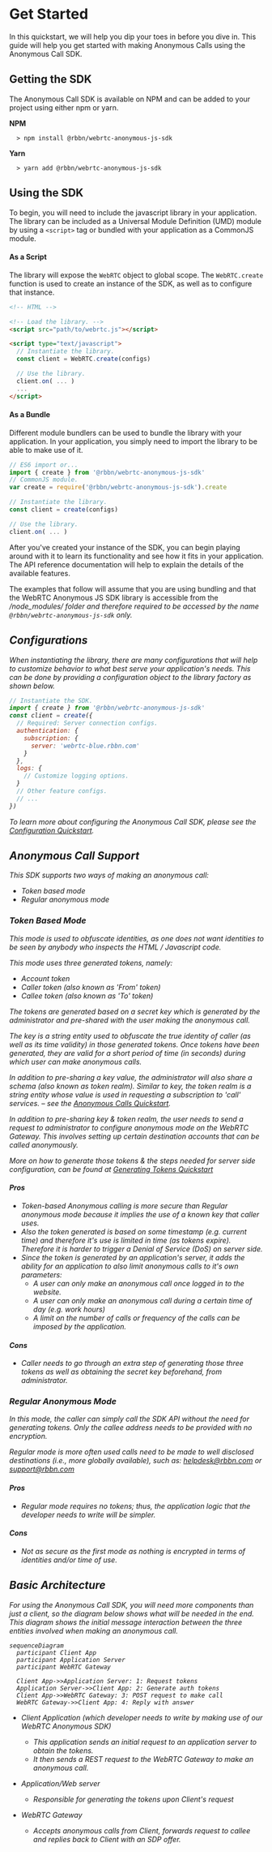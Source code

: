 [COPYRIGHT © 2023 RIBBON COMMUNICATIONS OPERATING COMPANY, INC. ALL RIGHTS RESERVED]: #

# Get Started

In this quickstart, we will help you dip your toes in before you dive in. This guide will help you get started with making Anonymous Calls using the Anonymous Call SDK.

## Getting the SDK

The Anonymous Call SDK is available on NPM and can be added to your project using either npm or yarn.

**NPM**

```
  > npm install @rbbn/webrtc-anonymous-js-sdk
```

**Yarn**

```
  > yarn add @rbbn/webrtc-anonymous-js-sdk
```

## Using the SDK

To begin, you will need to include the javascript library in your application. The library can be included as a Universal Module Definition (UMD) module by using a `<script>` tag or bundled with your application as a CommonJS module.

#### As a Script

The library will expose the `WebRTC` object to global scope. The `WebRTC.create` function is used to create an instance of the SDK, as well as to configure that instance.

```html
<!-- HTML -->

<!-- Load the library. -->
<script src="path/to/webrtc.js"></script>

<script type="text/javascript">
  // Instantiate the library.
  const client = WebRTC.create(configs)

  // Use the library.
  client.on( ... )
  ...
</script>
```

#### As a Bundle

Different module bundlers can be used to bundle the library with your application. In your application, you simply need to import the library to be able to make use of it.

```javascript
// ES6 import or...
import { create } from '@rbbn/webrtc-anonymous-js-sdk'
// CommonJS module.
var create = require('@rbbn/webrtc-anonymous-js-sdk').create

// Instantiate the library.
const client = create(configs)

// Use the library.
client.on( ... )
```

After you've created your instance of the SDK, you can begin playing around with it to learn its functionality and see how it fits in your application. The API reference documentation will help to explain the details of the available features.

The examples that follow will assume that you are using bundling and that the WebRTC Anonymous JS SDK library is accessible from the <i>/node_modules/<i> folder and therefore required to be accessed by the name `@rbbn/webrtc-anonymous-js-sdk` only.

## Configurations

When instantiating the library, there are many configurations that will help to customize behavior to what best serve your application's needs. This can be done by providing a configuration object to the library factory as shown below.

```javascript
// Instantiate the SDK.
import { create } from '@rbbn/webrtc-anonymous-js-sdk'
const client = create({
  // Required: Server connection configs.
  authentication: {
    subscription: {
      server: 'webrtc-blue.rbbn.com'
    }
  },
  logs: {
    // Customize logging options.
  }
  // Other feature configs.
  // ...
})
```

To learn more about configuring the Anonymous Call SDK, please see the [Configuration Quickstart](configurations).

## Anonymous Call Support

This SDK supports two ways of making an anonymous call:

- Token based mode
- Regular anonymous mode

### Token Based Mode

This mode is used to obfuscate identities, as one does not want identities to be seen by anybody who inspects the HTML / Javascript code.

This mode uses three generated tokens, namely:

- Account token
- Caller token (also known as 'From' token)
- Callee token (also known as 'To' token)

The tokens are generated based on a secret _key_ which is generated by the administrator and pre-shared with the user making the anonymous call.

The key is a string entity used to obfuscate the true identity of caller (as well as its time validity) in those generated tokens. Once tokens have been generated, they are valid for a short period of time (in seconds) during which user can make anonymous calls.

In addition to pre-sharing a key value, the administrator will also share a _schema_ (also known as _token realm_). Similar to key, the token realm is a string entity whose value is used in requesting a subscription to 'call' services. – see the [Anonymous Calls Quickstart](Anonymous%20Calls).

In addition to pre-sharing _key_ & _token realm_, the user needs to send a request to administrator to configure anonymous mode on the WebRTC Gateway. This involves setting up certain destination accounts that can be called anonymously.

More on how to generate those tokens & the steps needed for server side configuration, can be found at [Generating Tokens Quickstart](Generating%20Tokens)

#### Pros

- Token-based Anonymous calling is more secure than Regular anonymous mode because it implies the use of a known key that caller uses.
- Also the token generated is based on some timestamp (e.g. current time) and therefore it's use is limited in time (as tokens expire). Therefore it is harder to trigger a Denial of Service (DoS) on server side.
- Since the token is generated by an application's server, it adds the ability for an application to also limit anonymous calls to it's own parameters:
  - A user can only make an anonymous call once logged in to the website.
  - A user can only make an anonymous call during a certain time of day (e.g. work hours)
  - A limit on the number of calls or frequency of the calls can be imposed by the application.

#### Cons

- Caller needs to go through an extra step of generating those three tokens as well as obtaining the secret _key_ beforehand, from administrator.

### Regular Anonymous Mode

In this mode, the caller can simply call the SDK API without the need for generating tokens. Only the callee address needs to be provided with no encryption.

Regular mode is more often used calls need to be made to well disclosed destinations (i.e., more globally available), such as: helpdesk@rbbn.com or support@rbbn.com

#### Pros

- Regular mode requires no tokens; thus, the application logic that the developer needs to write will be simpler.

#### Cons

- Not as secure as the first mode as nothing is encrypted in terms of identities and/or time of use.

## Basic Architecture

For using the Anonymous Call SDK, you will need more components than just a client, so the diagram below shows what will be needed in the end.
This diagram shows the initial message interaction between the three entities involved when making an anonymous call.

```mermaid
sequenceDiagram
  participant Client App
  participant Application Server
  participant WebRTC Gateway

  Client App->>Application Server: 1: Request tokens
  Application Server->>Client App: 2: Generate auth tokens
  Client App->>WebRTC Gateway: 3: POST request to make call
  WebRTC Gateway->>Client App: 4: Reply with answer
```

- Client Application (which developer needs to write by making use of our WebRTC Anonymous SDK)
  - This application sends an initial request to an application server to obtain the tokens.
  - It then sends a REST request to the WebRTC Gateway to make an anonymous call.

- Application/Web server
  - Responsible for generating the tokens upon Client's request

- WebRTC Gateway
  - Accepts anonymous calls from Client, forwards request to callee and replies back to Client with an SDP offer.

[COPYRIGHT © 2023 RIBBON COMMUNICATIONS OPERATING COMPANY, INC. ALL RIGHTS RESERVED]: #


